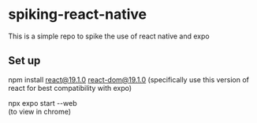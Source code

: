 # spiking-react-native

This is a simple repo to spike the use of react native and expo

## Set up

npm install react@19.1.0 react-dom@19.1.0
(specifically use this version of react for best compatibility with expo)

npx expo start --web  
(to view in chrome)
